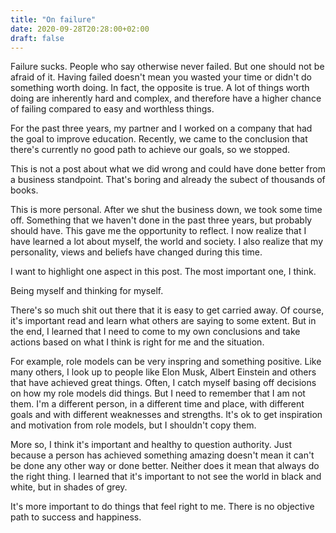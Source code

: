```yaml
---
title: "On failure"
date: 2020-09-28T20:28:00+02:00
draft: false
---
```


Failure sucks. People who say otherwise never failed. But one should not be afraid of it. Having failed doesn't mean you wasted your time or didn't do something worth doing. In fact, the opposite is true. A lot of things worth doing are inherently hard and complex, and therefore have a higher chance of failing compared to easy and worthless things.

For the past three years, my partner and I worked on a company that had the goal to improve education. Recently, we came to the conclusion that there's currently no good path to achieve our goals, so we stopped.

This is not a post about what we did wrong and could have done better from a business standpoint. That's boring and already the subect of thousands of books.

This is more personal. After we shut the business down, we took some time off. Something that we haven't done in the past three years, but probably should have. This gave me the opportunity to reflect. I now realize that I have learned a lot about myself, the world and society. I also realize that my personality, views and beliefs have changed during this time.

I want to highlight one aspect in this post. The most important one, I think.

Being myself and thinking for myself.

There's so much shit out there that it is easy to get carried away. Of course, it's important read and learn what others are saying to some extent. But in the end, I learned that I need to come to my own conclusions and take actions based on what I think is right for me and the situation.

For example, role models can be very inspring and something positive. Like many others, I look up to people like Elon Musk, Albert Einstein and others that have achieved great things. Often, I catch myself basing off decisions on how my role models did things. But I need to remember that I am not them. I'm a different person, in a different time and place, with different goals and with different weaknesses and strengths. It's ok to get inspiration and motivation from role models, but I shouldn't copy them.

More so, I think it's important and healthy to question authority. Just because a person has achieved something amazing doesn't mean it can't be done any other way or done better. Neither does it mean that always do the right thing. I learned that it's important to not see the world in black and white, but in shades of grey.

It's more important to do things that feel right to me. There is no objective path to success and happiness.

